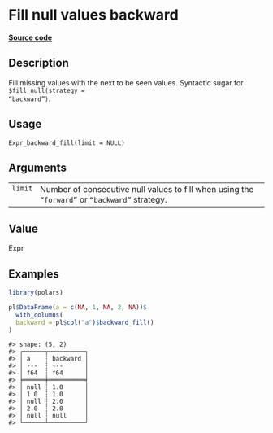 

# Fill null values backward

[**Source code**](https://github.com/pola-rs/r-polars/tree/5765842071140bd7a822ebb4fd6b0ab652d73f0d/R/expr__expr.R#L1705)

## Description

Fill missing values with the next to be seen values. Syntactic sugar for
<code style="white-space: pre;">$fill_null(strategy =
“backward”)</code>.

## Usage

<pre><code class='language-R'>Expr_backward_fill(limit = NULL)
</code></pre>

## Arguments

<table>
<tr>
<td style="white-space: nowrap; font-family: monospace; vertical-align: top">
<code id="Expr_backward_fill_:_limit">limit</code>
</td>
<td>
Number of consecutive null values to fill when using the
<code>“forward”</code> or <code>“backward”</code> strategy.
</td>
</tr>
</table>

## Value

Expr

## Examples

``` r
library(polars)

pl$DataFrame(a = c(NA, 1, NA, 2, NA))$
  with_columns(
  backward = pl$col("a")$backward_fill()
)
```

    #> shape: (5, 2)
    #> ┌──────┬──────────┐
    #> │ a    ┆ backward │
    #> │ ---  ┆ ---      │
    #> │ f64  ┆ f64      │
    #> ╞══════╪══════════╡
    #> │ null ┆ 1.0      │
    #> │ 1.0  ┆ 1.0      │
    #> │ null ┆ 2.0      │
    #> │ 2.0  ┆ 2.0      │
    #> │ null ┆ null     │
    #> └──────┴──────────┘
